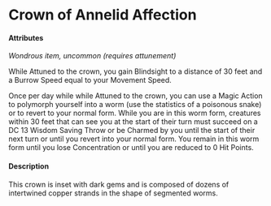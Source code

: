 # Crown of Annelid Affection

#### Attributes

_Wondrous item, uncommon (requires attunement)_

While Attuned to the crown, you gain Blindsight to a distance of 30 feet and a Burrow Speed equal to your Movement Speed.

Once per day while while Attuned to the crown, you can use a Magic Action to polymorph yourself into a worm (use the statistics of a poisonous snake) or to revert to your normal form. While you are in this worm form, creatures within 30 feet that can see you at the start of their turn must succeed on a DC 13 Wisdom Saving Throw or be Charmed by you until the start of their next turn or until you revert into your normal form. You remain in this worm form until you lose Concentration or until you are reduced to 0 Hit Points.

#### Description

This crown is inset with dark gems and is composed of dozens of intertwined copper strands in the shape of segmented worms.
